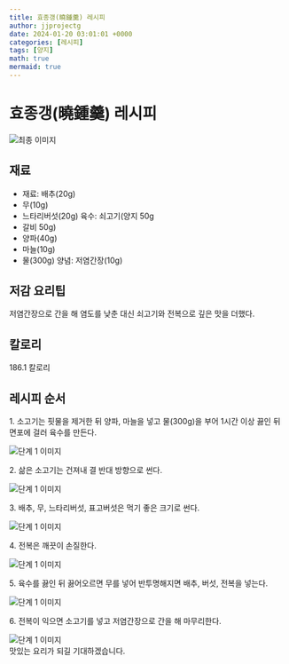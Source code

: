 ```yaml
---
title: 효종갱(曉鍾羹) 레시피
author: jjprojectg
date: 2024-01-20 03:01:01 +0000
categories: [레시피]
tags: [양지]
math: true
mermaid: true
---
```

<meta name="og:type" content="website"/>
<meta charset="UTF-8"/>
<div class="header">
  <h1>효종갱(曉鍾羹) 레시피</h1>
</div>

<div class="container my-4">
  <div class="row">
    <div class="col-12 col-md-6">
      <div class="recipe-image">
        <img src="http://www.foodsafetykorea.go.kr/uploadimg/20160913/20160913012533_1473740733647.jpg" class="step-image" alt="최종 이미지"/>
      </div>
    </div>
    <div class="col-12 col-md-6">
      <div class="ingredients">
        <h2>재료</h2>
        <ul class="card">
          <li> 재료: 배추(20g) </li>
          <li>  무(10g) </li>
          <li>  느타리버섯(20g) 육수: 쇠고기(양지 50g </li>
          <li>  갈비 50g) </li>
          <li>  양파(40g) </li>
          <li>  마늘(10g) </li>
          <li>  물(300g) 양념: 저염간장(10g) </li>
</ul>
      </div>
    </div>
    <div class="col-12 col-md-6">
      <div class="ingredients">
        <h2>저감 요리팁</h2>
        <div class="card"> 
          <p>
            저염간장으로 간을 해 염도를 낮춘 대신 쇠고기와 전복으로 깊은 맛을 더했다.
          </p>
        </div>
      </div>
      <div class="ingredients">
        <h2>칼로리</h2>
        <div class="card"> 
          <p>
            186.1 칼로리
          </p>
        </div>
      </div>
    </div>
  </div>

  <h2 class="my-4">레시피 순서</h2>
  <div class="card recipe-card">
    <div class="card-body recipe-step">
      <p class="card-text step-description">1. 소고기는 핏물을 제거한 뒤 양파, 마늘을 넣고 물(300g)을 부어 1시간 이상 끓인 뒤 면포에 걸러 육수를 만든다.</p>
      <img src="http://www.foodsafetykorea.go.kr/uploadimg/cook/779-1.jpg" alt="단계 1 이미지" class="step-image"/>
    </div>
  </div>
  <div class="card recipe-card">
    <div class="card-body recipe-step">
      <p class="card-text step-description">2. 삶은 소고기는 건져내 결 반대 방향으로 썬다.</p>
      <img src="http://www.foodsafetykorea.go.kr/uploadimg/cook/779-2.jpg" alt="단계 1 이미지" class="step-image"/>
    </div>
  </div>
  <div class="card recipe-card">
    <div class="card-body recipe-step">
      <p class="card-text step-description">3. 배추, 무, 느타리버섯, 표고버섯은 먹기 좋은 크기로 썬다.</p>
      <img src="http://www.foodsafetykorea.go.kr/uploadimg/cook/779-3.jpg" alt="단계 1 이미지" class="step-image"/>
    </div>
  </div>
  <div class="card recipe-card">
    <div class="card-body recipe-step">
      <p class="card-text step-description">4. 전복은 깨끗이 손질한다.</p>
      <img src="http://www.foodsafetykorea.go.kr/uploadimg/cook/779-4.jpg" alt="단계 1 이미지" class="step-image"/>
    </div>
  </div>
  <div class="card recipe-card">
    <div class="card-body recipe-step">
      <p class="card-text step-description">5. 육수를 끓인 뒤 끓어오르면 무를 넣어 반투명해지면 배추, 버섯, 전복을 넣는다.</p>
      <img src="http://www.foodsafetykorea.go.kr/uploadimg/cook/779-5.jpg" alt="단계 1 이미지" class="step-image"/>
    </div>
  </div>
  <div class="card recipe-card">
    <div class="card-body recipe-step">
      <p class="card-text step-description">6. 전복이 익으면 소고기를 넣고 저염간장으로 간을 해 마무리한다.</p>
      <img src="http://www.foodsafetykorea.go.kr/uploadimg/cook/779-6.jpg" alt="단계 1 이미지" class="step-image"/>
    </div>
  </div>

</div>
맛있는 요리가 되길 기대하겠습니다.
